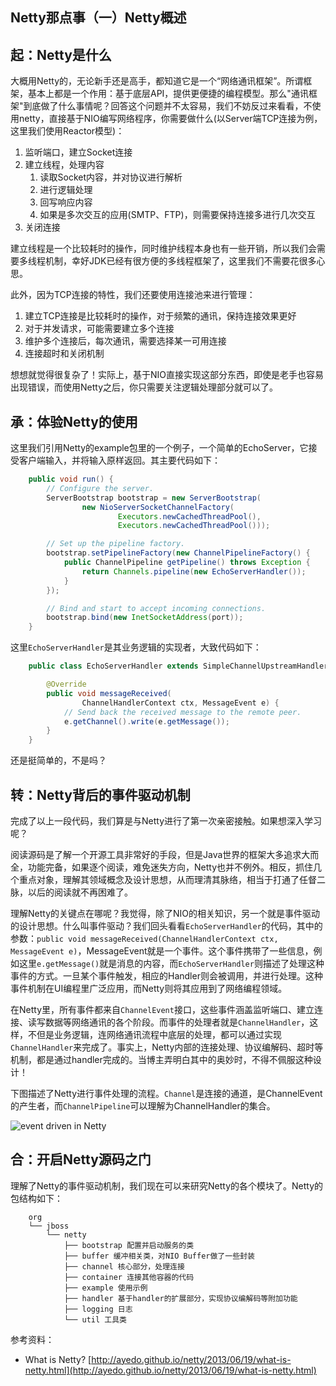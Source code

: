 Netty那点事（一）Netty概述
-----

## 起：Netty是什么

大概用Netty的，无论新手还是高手，都知道它是一个“网络通讯框架”。所谓框架，基本上都是一个作用：基于底层API，提供更便捷的编程模型。那么"通讯框架"到底做了什么事情呢？回答这个问题并不太容易，我们不妨反过来看看，不使用netty，直接基于NIO编写网络程序，你需要做什么(以Server端TCP连接为例，这里我们使用Reactor模型)：

1. 监听端口，建立Socket连接
2. 建立线程，处理内容
	1. 读取Socket内容，并对协议进行解析
	2. 进行逻辑处理
	3. 回写响应内容
	4. 如果是多次交互的应用(SMTP、FTP)，则需要保持连接多进行几次交互
3. 关闭连接

建立线程是一个比较耗时的操作，同时维护线程本身也有一些开销，所以我们会需要多线程机制，幸好JDK已经有很方便的多线程框架了，这里我们不需要花很多心思。
	
此外，因为TCP连接的特性，我们还要使用连接池来进行管理：

1. 建立TCP连接是比较耗时的操作，对于频繁的通讯，保持连接效果更好
2. 对于并发请求，可能需要建立多个连接
3. 维护多个连接后，每次通讯，需要选择某一可用连接
4. 连接超时和关闭机制

想想就觉得很复杂了！实际上，基于NIO直接实现这部分东西，即使是老手也容易出现错误，而使用Netty之后，你只需要关注逻辑处理部分就可以了。


## 承：体验Netty的使用

这里我们引用Netty的example包里的一个例子，一个简单的EchoServer，它接受客户端输入，并将输入原样返回。其主要代码如下：

```java
    public void run() {
        // Configure the server.
        ServerBootstrap bootstrap = new ServerBootstrap(
                new NioServerSocketChannelFactory(
                        Executors.newCachedThreadPool(),
                        Executors.newCachedThreadPool()));

        // Set up the pipeline factory.
        bootstrap.setPipelineFactory(new ChannelPipelineFactory() {
            public ChannelPipeline getPipeline() throws Exception {
                return Channels.pipeline(new EchoServerHandler());
            }
        });

        // Bind and start to accept incoming connections.
        bootstrap.bind(new InetSocketAddress(port));
    }
```

这里`EchoServerHandler`是其业务逻辑的实现者，大致代码如下：

```java
	public class EchoServerHandler extends SimpleChannelUpstreamHandler {

	    @Override
	    public void messageReceived(
	            ChannelHandlerContext ctx, MessageEvent e) {
	        // Send back the received message to the remote peer.
	        e.getChannel().write(e.getMessage());
	    }
	}
```
	
还是挺简单的，不是吗？

## 转：Netty背后的事件驱动机制

完成了以上一段代码，我们算是与Netty进行了第一次亲密接触。如果想深入学习呢？

阅读源码是了解一个开源工具非常好的手段，但是Java世界的框架大多追求大而全，功能完备，如果逐个阅读，难免迷失方向，Netty也并不例外。相反，抓住几个重点对象，理解其领域概念及设计思想，从而理清其脉络，相当于打通了任督二脉，以后的阅读就不再困难了。

理解Netty的关键点在哪呢？我觉得，除了NIO的相关知识，另一个就是事件驱动的设计思想。什么叫事件驱动？我们回头看看`EchoServerHandler`的代码，其中的参数：`public void messageReceived(ChannelHandlerContext ctx, MessageEvent e)`，MessageEvent就是一个事件。这个事件携带了一些信息，例如这里`e.getMessage()`就是消息的内容，而`EchoServerHandler`则描述了处理这种事件的方式。一旦某个事件触发，相应的Handler则会被调用，并进行处理。这种事件机制在UI编程里广泛应用，而Netty则将其应用到了网络编程领域。

在Netty里，所有事件都来自`ChannelEvent`接口，这些事件涵盖监听端口、建立连接、读写数据等网络通讯的各个阶段。而事件的处理者就是`ChannelHandler`，这样，不但是业务逻辑，连网络通讯流程中底层的处理，都可以通过实现`ChannelHandler`来完成了。事实上，Netty内部的连接处理、协议编解码、超时等机制，都是通过handler完成的。当博主弄明白其中的奥妙时，不得不佩服这种设计！

下图描述了Netty进行事件处理的流程。`Channel`是连接的通道，是ChannelEvent的产生者，而`ChannelPipeline`可以理解为ChannelHandler的集合。

![event driven in Netty][1]


## 合：开启Netty源码之门

理解了Netty的事件驱动机制，我们现在可以来研究Netty的各个模块了。Netty的包结构如下：

```shell
	org
	└── jboss
	    └── netty
			├── bootstrap 配置并启动服务的类
			├── buffer 缓冲相关类，对NIO Buffer做了一些封装
			├── channel 核心部分，处理连接
			├── container 连接其他容器的代码
			├── example 使用示例
			├── handler 基于handler的扩展部分，实现协议编解码等附加功能
			├── logging 日志
			└── util 工具类
```


参考资料：

* What is Netty? [http://ayedo.github.io/netty/2013/06/19/what-is-netty.html](http://ayedo.github.io/netty/2013/06/19/what-is-netty.html)

  [1]: http://static.oschina.net/uploads/space/2013/0921/174032_18rb_190591.png
  [2]: http://static.oschina.net/uploads/space/2013/0921/215238_FCOn_190591.png

